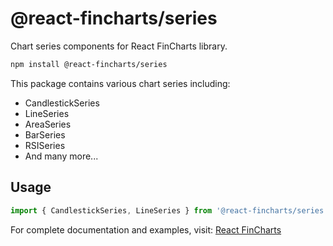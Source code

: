 # @react-fincharts/series

Chart series components for React FinCharts library.

```bash
npm install @react-fincharts/series
```

This package contains various chart series including:
- CandlestickSeries
- LineSeries
- AreaSeries
- BarSeries
- RSISeries
- And many more...

## Usage

```javascript
import { CandlestickSeries, LineSeries } from '@react-fincharts/series';
```

For complete documentation and examples, visit: [React FinCharts](https://github.com/fernesrou/react-fincharts)
